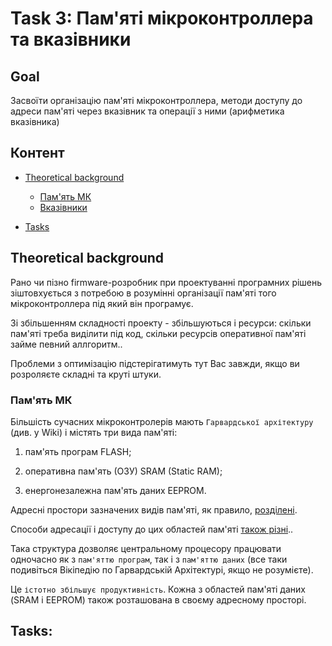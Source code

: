 # Task 3: Пам'яті мікроконтроллера та вказівники
## Goal
Засвоїти організацію пам'яті мікроконтроллера, методи доступу до адреси пам'яті через вказівник та операції з ними (арифметика вказівника)

## Контент
- [Theoretical background](#Theoretical-background)
  * [Пам'ять МК](#Пам'ять-МК)
  * [Вказівники](#Вказівники)

- [Tasks](#Tasks)

## Theoretical background
Рано чи пізно firmware-розробник при проектуванні програмних рішень зіштовхується з потребою в розумінні організації пам'яті того мікроконтроллера під який він програмує. 

Зі збільшенням складності проекту - збільшуються і ресурси: скільки пам'яті треба виділити під код, скільки ресурсів оперативної пам'яті займе певний аллгоритм.. 

Проблеми з оптимізацію підстерігатимуть тут Вас завжди, якщо ви розроляєте складні та круті штуки. 

### Пам'ять МК

Більшість сучасних мікроконтролерів мають ``Гарвардської архітектуру`` (див. у Wiki) і містять три вида пам'яті:

1. пам'ять програм FLASH;

2. оперативна пам'ять (ОЗУ) SRAM (Static RAM);

3. енергонезалежна пам'ять даних EEPROM.

Адресні простори зазначених видів пам'яті, як правило, <ins>розділені</ins>.

Способи адресації і доступу до цих областей пам'яті <ins>також різні</ins>.. 

Така структура дозволяє центральному процесору працювати одночасно як з ``пам'яттю програм``, так і з ``пам'яттю даних`` (все таки подивіться Вікіпедію по Гарвардській Архітектурі, якщо не розумієте). 

Це ``істотно збільшує продуктивність``. Кожна з областей пам'яті даних (SRAM і EEPROM) також розташована в своєму адресному просторі.




## Tasks:
